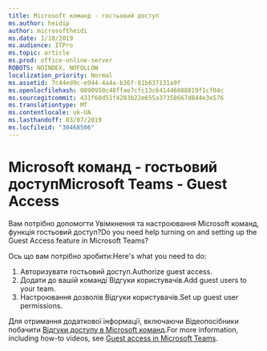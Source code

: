 ```yaml
---
title: Microsoft команд - гостьовий доступ
ms.author: heidip
author: microsoftheidi
ms.date: 1/18/2019
ms.audience: ITPro
ms.topic: article
ms.prod: office-online-server
ROBOTS: NOINDEX, NOFOLLOW
localization_priority: Normal
ms.assetid: 7c44ed9c-e944-4a4a-b36f-81b637131a9f
ms.openlocfilehash: 0890950c48ffae7cfc13c641446088819f1cf04c
ms.sourcegitcommit: 431f60d51f4203b22e655a37358667d844e3e576
ms.translationtype: MT
ms.contentlocale: uk-UA
ms.lasthandoff: 03/07/2019
ms.locfileid: "30468506"
---
```

# <a name="microsoft-teams---guest-access"></a><span data-ttu-id="883c4-102">Microsoft команд - гостьовий доступ</span><span class="sxs-lookup"><span data-stu-id="883c4-102">Microsoft Teams - Guest Access</span></span>

<span data-ttu-id="883c4-103">Вам потрібно допомогти Увімкнення та настроювання Microsoft команд, функція гостьовий доступ?</span><span class="sxs-lookup"><span data-stu-id="883c4-103">Do you need help turning on and setting up the Guest Access feature in Microsoft Teams?</span></span>

<span data-ttu-id="883c4-104">Ось що вам потрібно зробити:</span><span class="sxs-lookup"><span data-stu-id="883c4-104">Here's what you need to do:</span></span>

1. <span data-ttu-id="883c4-105">Авторизувати гостьовий доступ.</span><span class="sxs-lookup"><span data-stu-id="883c4-105">Authorize guest access.</span></span>
1. <span data-ttu-id="883c4-106">Додати до вашій команді Відгуки користувачів.</span><span class="sxs-lookup"><span data-stu-id="883c4-106">Add guest users to your team.</span></span>
1. <span data-ttu-id="883c4-107">Настроювання дозволів Відгуки користувачів.</span><span class="sxs-lookup"><span data-stu-id="883c4-107">Set up guest user permissions.</span></span>

<span data-ttu-id="883c4-108">Для отримання додаткової інформації, включаючи Відеопосібники побачити [Відгуки доступу в Microsoft команд](https://docs.microsoft.com/en-us/microsoftteams/guest-access).</span><span class="sxs-lookup"><span data-stu-id="883c4-108">For more information, including how-to videos, see [Guest access in Microsoft Teams](https://docs.microsoft.com/en-us/microsoftteams/guest-access).</span></span>

